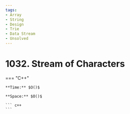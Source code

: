 ```yaml
---
tags:
- Array
- String
- Design
- Trie
- Data Stream
- Unsolved
---
```



# 1032. Stream of Characters

=== "C++"

    **Time:** $O()$

    **Space:** $O()$

    ``` c++
    ```
